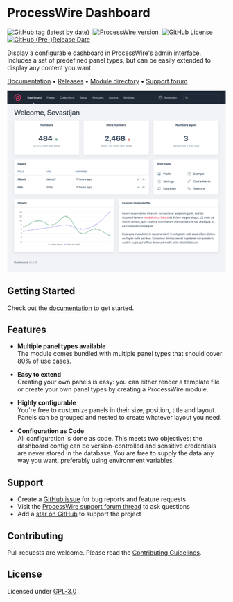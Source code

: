 # ProcessWire Dashboard

[![GitHub tag (latest by date)](https://img.shields.io/github/v/tag/philippdaun/processwire-dashboard?color=97aab4&label=version)](https://github.com/philippdaun/processwire-dashboard/releases) 
[![ProcessWire version](https://img.shields.io/badge/ProcessWire-%3E%3D%203.0.148-97aab4)](https://processwire.com/download/core/) 
[![GitHub License](https://img.shields.io/github/license/philippdaun/processwire-dashboard?color=97aab4)](./LICENSE) 
[![GitHub (Pre-)Release Date](https://img.shields.io/github/release-date-pre/philippdaun/processwire-dashboard?label=updated)](https://github.com/philippdaun/processwire-dashboard/releases)

Display a configurable dashboard in ProcessWire's admin interface. Includes a set of predefined panel types, but can be easily extended to display any content you want.

[Documentation](https://philippdaun.github.io/processwire-dashboard/) •
[Releases](https://github.com/philippdaun/processwire-dashboard/releases) •
[Module directory](https://modules.processwire.com/modules/dashboard/) •
[Support forum](https://processwire.com/talk/topic/22847-processwire-dashboard/)

![Dashboard](./docs/images/dashboard.png)

## Getting Started

Check out the [documentation](https://philippdaun.github.io/processwire-dashboard/) to get started.

## Features

- **Multiple panel types available**<br>
  The module comes bundled with multiple panel types that should cover 80% of use cases.

- **Easy to extend**<br>
  Creating your own panels is easy: you can either render a template file or create your own panel types by creating a ProcessWire module.

- **Highly configurable**<br>
  You're free to customize panels in their size, position, title and layout. Panels can be grouped and nested to create whatever layout you need.

- **Configuration as Code**<br>
  All configuration is done as code. This meets two objectives: the dashboard config can be version-controlled and sensitive credentials are never stored in the database. You are free to supply the data any way you want, preferably using environment variables.

## Support

- Create a [GitHub issue](https://github.com/philippdaun/processwire-dashboard/issues) for bug reports and feature requests
- Visit the [ProcessWire support forum thread](https://processwire.com/talk/topic/22847-processwire-dashboard/) to ask questions
- Add a [star on GitHub](https://github.com/philippdaun/processwire-dashboard) to support the project

## Contributing

Pull requests are welcome. Please read the [Contributing Guidelines](CONTRIBUTING.md).

## License

Licensed under [GPL-3.0](https://github.com/philippdaun/processwire-dashboard/blob/master/LICENSE)
